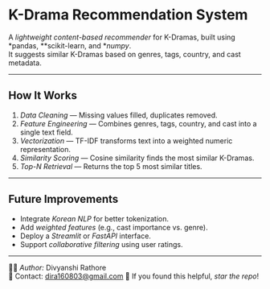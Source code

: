 #  K-Drama Recommendation System

A *lightweight content-based recommender* for K-Dramas, built using *pandas, **scikit-learn, and **numpy*.  
It suggests similar K-Dramas based on genres, tags, country, and cast metadata.

---

##  How It Works

1. *Data Cleaning* — Missing values filled, duplicates removed.  
2. *Feature Engineering* — Combines genres, tags, country, and cast into a single text field.  
3. *Vectorization* — TF-IDF transforms text into a weighted numeric representation.  
4. *Similarity Scoring* — Cosine similarity finds the most similar K-Dramas.  
5. *Top-N Retrieval* — Returns the top 5 most similar titles.  

---

##  Future Improvements

- Integrate *Korean NLP* for better tokenization.  
- Add *weighted features* (e.g., cast importance vs. genre).  
- Deploy a *Streamlit* or *FastAPI* interface.  
- Support *collaborative filtering* using user ratings.  

---


👨‍💻 *Author:* Divyanshi Rathore   
📧 Contact: dira160803@gmail.com
🌟 If you found this helpful, *star the repo*!
